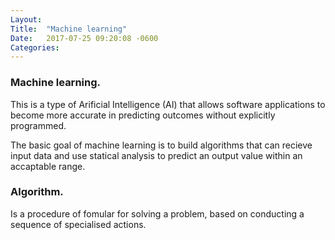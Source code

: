 ```yaml
---
Layout:	
Title:	"Machine learning"
Date:	2017-07-25 09:20:08 -0600
Categories:	
---
```


### Machine learning.

This is a type of Arificial Intelligence (AI) that allows software applications to become more accurate in predicting outcomes without explicitly programmed.

The basic goal of machine learning is to build algorithms that can recieve input data and use statical analysis to predict an output value within an accaptable range.

### Algorithm.

Is a procedure of fomular for solving a problem, based on conducting a sequence of specialised actions.
